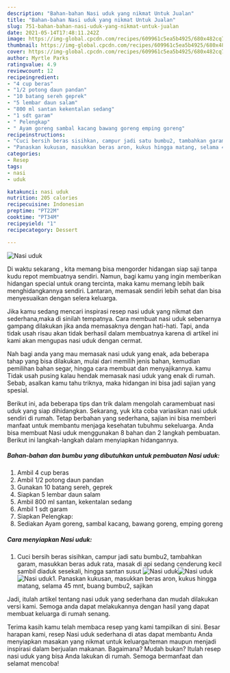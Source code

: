 ```yaml
---
description: "Bahan-bahan Nasi uduk yang nikmat Untuk Jualan"
title: "Bahan-bahan Nasi uduk yang nikmat Untuk Jualan"
slug: 751-bahan-bahan-nasi-uduk-yang-nikmat-untuk-jualan
date: 2021-05-14T17:48:11.242Z
image: https://img-global.cpcdn.com/recipes/609961c5ea5b4925/680x482cq70/nasi-uduk-foto-resep-utama.jpg
thumbnail: https://img-global.cpcdn.com/recipes/609961c5ea5b4925/680x482cq70/nasi-uduk-foto-resep-utama.jpg
cover: https://img-global.cpcdn.com/recipes/609961c5ea5b4925/680x482cq70/nasi-uduk-foto-resep-utama.jpg
author: Myrtle Parks
ratingvalue: 4.9
reviewcount: 12
recipeingredient:
- "4 cup beras"
- "1/2 potong daun pandan"
- "10 batang sereh geprek"
- "5 lembar daun salam"
- "800 ml santan kekentalan sedang"
- "1 sdt garam"
- " Pelengkap"
- " Ayam goreng sambal kacang bawang goreng emping goreng"
recipeinstructions:
- "Cuci bersih beras sisihkan, campur jadi satu bumbu2, tambahkan garam, masukkan beras aduk rata, masak di api sedang cenderung kecil sambil diaduk sesekali, hingga santan susut"
- "Panaskan kukusan, masukkan beras aron, kukus hingga matang, selama 45 mnt, buang bumbu2, sajikan"
categories:
- Resep
tags:
- nasi
- uduk

katakunci: nasi uduk 
nutrition: 205 calories
recipecuisine: Indonesian
preptime: "PT22M"
cooktime: "PT34M"
recipeyield: "1"
recipecategory: Dessert

---
```



![Nasi uduk](https://img-global.cpcdn.com/recipes/609961c5ea5b4925/680x482cq70/nasi-uduk-foto-resep-utama.jpg)

Di waktu  sekarang , kita memang bisa mengorder hidangan siap saji tanpa kudu repot membuatnya sendiri. Namun, bagi kamu yang ingin memberikan hidangan special untuk orang tercinta, maka kamu memang lebih baik menghidangkannya sendiri. Lantaran, memasak sendiri lebih sehat dan bisa menyesuaikan dengan selera keluarga.

Jika kamu sedang mencari inspirasi resep nasi uduk yang nikmat dan sederhana,maka di sinilah tempatnya. Cara membuat nasi uduk  sebenarnya gampang dilakukan jika anda memasaknya dengan hati-hati. Tapi, anda tidak usah risau akan tidak berhasil dalam membuatnya 
karena di artikel ini kami akan mengupas nasi uduk dengan cermat.  



Nah bagi anda yang mau memasak nasi uduk yang enak, ada beberapa tahap yang bisa dilakukan, mulai dari memilih jenis bahan, kemudian pemilihan bahan segar, hingga cara membuat dan menyajikannya. kamu Tidak usah pusing kalau hendak memasak nasi uduk yang enak di rumah. Sebab, asalkan kamu  tahu triknya, maka hidangan ini bisa jadi sajian yang spesial.

Berikut ini, ada beberapa tips dan trik dalam mengolah caramembuat nasi uduk yang siap dihidangkan. Sekarang, yuk kita coba variasikan nasi uduk sendiri di rumah. Tetap berbahan yang sederhana, sajian ini bisa memberi manfaat untuk membantu menjaga kesehatan tubuhmu sekeluarga. Anda bisa membuat Nasi uduk menggunakan 8 bahan dan 2 langkah pembuatan. Berikut ini langkah-langkah dalam menyiapkan hidangannya.

<!--inarticleads1-->

##### Bahan-bahan dan bumbu yang dibutuhkan untuk pembuatan Nasi uduk:

1. Ambil 4 cup beras
1. Ambil 1/2 potong daun pandan
1. Gunakan 10 batang sereh, geprek
1. Siapkan 5 lembar daun salam
1. Ambil 800 ml santan, kekentalan sedang
1. Ambil 1 sdt garam
1. Siapkan  Pelengkap:
1. Sediakan  Ayam goreng, sambal kacang, bawang goreng, emping goreng




<!--inarticleads2-->

##### Cara menyiapkan Nasi uduk:

1. Cuci bersih beras sisihkan, campur jadi satu bumbu2, tambahkan garam, masukkan beras aduk rata, masak di api sedang cenderung kecil sambil diaduk sesekali, hingga santan susut
<img src="https://img-global.cpcdn.com/steps/34f5628d51d66cb2/160x128cq70/nasi-uduk-langkah-memasak-1-foto.jpg" alt="Nasi uduk"><img src="https://img-global.cpcdn.com/steps/f917b9ba625c4dfe/160x128cq70/nasi-uduk-langkah-memasak-1-foto.jpg" alt="Nasi uduk"><img src="https://img-global.cpcdn.com/steps/4f550622e8b36c32/160x128cq70/nasi-uduk-langkah-memasak-1-foto.jpg" alt="Nasi uduk">1. Panaskan kukusan, masukkan beras aron, kukus hingga matang, selama 45 mnt, buang bumbu2, sajikan




Jadi, itulah artikel tentang  nasi uduk  yang sederhana dan mudah dilakukan versi kami. Semoga anda dapat melakukannya dengan hasil yang dapat membuat keluarga di rumah senang. 

Terima kasih kamu telah membaca resep yang kami tampilkan di sini. Besar harapan kami, resep  Nasi uduk sederhana di atas dapat membantu Anda menyiapkan masakan yang nikmat untuk keluarga/teman maupun menjadi inspirasi dalam berjualan makanan. Bagaimana? Mudah bukan? Itulah resep nasi uduk yang bisa Anda lakukan di rumah. Semoga bermanfaat dan selamat mencoba!

